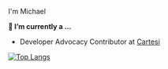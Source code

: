 
I'm Michael 


**🔭 I’m currently a ...**
- Developer Advocacy Contributor at [Cartesi](https://github.com/cartesi)
 
[![Top Langs](https://github-readme-stats.vercel.app/api/top-langs/?username=masiedu4&show_icons=true&theme=radical&layout=compact)](https://github.com/masiedu4/github-readme-stats)


